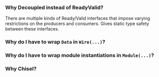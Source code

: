 ### Why Decoupled instead of ReadyValid?

There are multiple kinds of Ready/Valid interfaces that impose varying restrictions on the producers and consumers. Gives static type safety between these interfaces.

### Why do I have to wrap `Data` in `Wire(...)`?
### Why do I have to wrap module instantiations in `Module(...)`?
### Why Chisel?